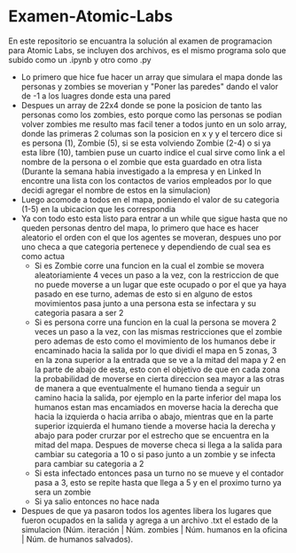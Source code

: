 # Examen-Atomic-Labs
En este repositorio se encuantra la solución al examen de programacion para Atomic Labs, se incluyen dos archivos, es el mismo programa solo que subido como un .ipynb y otro como .py 
- Lo primero que hice fue hacer un array que simulara el mapa donde las personas y zombies se moverian y "Poner las paredes" dando el valor de -1 a los luagres donde esta una pared
- Despues un array de 22x4 donde se pone la posicion de tanto las personas como los zombies, esto porque como las personas se podian volver zombies me resulto mas facil tener a todos junto en un solo array, donde las primeras 2 columas son la posicion en x y y el tercero dice si es persona (1), Zombie (5), si se esta volviendo Zombie (2-4) o si ya esta libre (10), tambien puse un cuarto indice el cual sirve como link a el nombre de la persona o el zombie que esta guardado en otra lista (Durante la semana habia investigado a la empresa y en Linked In encontre una lista con los contactos de varios empleados por lo que decidi agregar el nombre de estos en la simulacion)
- Luego acomode a todos en el mapa, poniendo el valor de su categoria (1-5) en la ubicacion que les correspondia
- Ya con todo esto esta listo para entrar a un while que sigue hasta que no queden personas dentro del mapa, lo primero que hace es hacer aleatorio el orden con el que los agentes se moveran, despues uno por uno checa a que categoria pertenece y dependiendo de cual sea es como actua
  - Si es Zombie corre una funcion en la cual el zombie se movera aleatoriamiente 4 veces un paso a la vez, con la restriccion de que no puede moverse a un lugar que este ocupado o por el que ya haya pasado en ese turno, ademas de esto si en alguno de estos movimientos pasa junto a una persona esta se infectara y su categoria pasara a ser 2
  - Si es persona corre una funcion en la cual la persona se movera 2 veces un paso a la vez, con las mismas restricciones que el zombie pero ademas de esto como el movimiento de los humanos debe ir encaminado hacia la salida por lo que dividi el mapa en 5 zonas, 3 en la zona superior a la entrada que se ve a la mitad del mapa y 2 en la parte de abajo de esta, esto con el objetivo de que en cada zona la probabilidad de moverse en cierta direccion sea mayor a las otras de manera a que eventualmente el humano tienda a seguir un camino hacia la salida, por ejemplo en la parte inferior del mapa los humanos estan mas encamiados en moverse hacia la derecha que hacia la izquierda o hacia arriba o abajo, mientras que en la parte superior izquierda el humano tiende a moverse hacia la derecha y abajo para poder crurzar por el estrecho que se encuentra en la mitad del mapa. Despues de moverse checa si llega a la salida para cambiar su categoria a 10 o si paso junto a un zombie y se infecta para cambiar su categoria a 2
  - Si esta infectado entonces pasa un turno no se mueve y el contador pasa a 3, esto se repite hasta que llega a 5 y en el proximo turno ya sera un zombie
  - Si ya salio entonces no hace nada
- Despues de que ya pasaron todos los agentes libera los lugares que fueron ocupados en la salida y agrega a un archivo .txt el estado de la simulacion (Núm. iteración | Núm. zombies | Núm. humanos en la oficina | Núm. de humanos salvados). 
